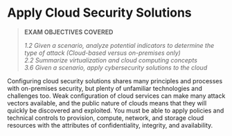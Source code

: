 # Apply Cloud Security Solutions

> **EXAM OBJECTIVES COVERED**
> 
> _1.2 Given a scenario, analyze potential indicators to determine the type of attack (Cloud-based versus on-premises only)  
> 2.2 Summarize virtualization and cloud computing concepts  
> 3.6 Given a scenario, apply cybersecurity solutions to the cloud_

Configuring cloud security solutions shares many principles and processes with on-premises security, but plenty of unfamiliar technologies and challenges too. Weak configuration of cloud services can make many attack vectors available, and the public nature of clouds means that they will quickly be discovered and exploited. You must be able to apply policies and technical controls to provision, compute, network, and storage cloud resources with the attributes of confidentiality, integrity, and availability.